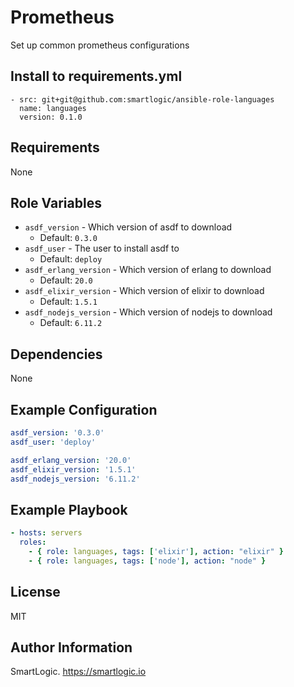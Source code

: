 # Prometheus

Set up common prometheus configurations

## Install to requirements.yml

```
- src: git+git@github.com:smartlogic/ansible-role-languages
  name: languages
  version: 0.1.0
```

## Requirements

None

## Role Variables

- `asdf_version` - Which version of asdf to download
  - Default: `0.3.0`
- `asdf_user` - The user to install asdf to
  - Default: `deploy`
- `asdf_erlang_version` - Which version of erlang to download
  - Default: `20.0`
- `asdf_elixir_version` - Which version of elixir to download
  - Default: `1.5.1`
- `asdf_nodejs_version` - Which version of nodejs to download
  - Default: `6.11.2`

## Dependencies

None

## Example Configuration

```yaml
asdf_version: '0.3.0'
asdf_user: 'deploy'

asdf_erlang_version: '20.0'
asdf_elixir_version: '1.5.1'
asdf_nodejs_version: '6.11.2'
```

## Example Playbook

```yaml
- hosts: servers
  roles:
    - { role: languages, tags: ['elixir'], action: "elixir" }
    - { role: languages, tags: ['node'], action: "node" }
```

## License

MIT

## Author Information

SmartLogic. https://smartlogic.io
